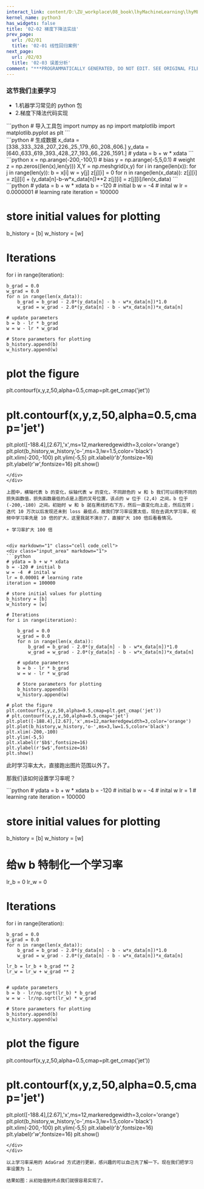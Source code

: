 ```yaml
---
interact_link: content/D:\ZU_workplace\08_book\lhyMachineLearning\lhyML\content\02/02.ipynb
kernel_name: python3
has_widgets: false
title: '02-02 梯度下降法实战'
prev_page:
  url: /02/01
  title: '02-01 线性回归案例'
next_page:
  url: /02/03
  title: '02-03 误差分析'
comment: "***PROGRAMMATICALLY GENERATED, DO NOT EDIT. SEE ORIGINAL FILES IN /content***"
---
```


### 这节我们主要学习


+ 1.机器学习常见的 python 包
+ 2.梯度下降法代码实现


<div markdown="1" class="cell code_cell">
<div class="input_area" markdown="1">
```python
# 导入工具包
import numpy as np
import matplotlib
import matplotlib.pyplot as plt
```
</div>

</div>

<div markdown="1" class="cell code_cell">
<div class="input_area" markdown="1">
```python
# 生成数据
x_data = [338.,333.,328.,207.,226.,25.,179.,60.,208.,606.]
y_data = [640.,633.,619.,393.,428.,27.,193.,66.,226.,1591.]
# ydata = b + w * xdata
```
</div>

</div>

<div markdown="1" class="cell code_cell">
<div class="input_area" markdown="1">
```python
x = np.arange(-200,-100,1) # bias
y = np.arange(-5,5,0.1) # weight
z = np.zeros((len(x),len(y)))
X,Y = np.meshgrid(x,y)
for i in range(len(x)):
    for j in range(len(y)):
        b = x[i]
        w = y[j]
        z[j][i] = 0
        for n in range(len(x_data)):
             z[j][i] = z[j][i] + (y_data[n]-b-w*x_data[n])**2
        z[j][i] = z[j][i]/len(x_data)
```
</div>

</div>

<div markdown="1" class="cell code_cell">
<div class="input_area" markdown="1">
```python
# ydata = b + w * xdata
b = -120 # initial b
w = -4  # inital w
lr = 0.0000001 # learning rate
iteration = 100000

# store initial values for plotting
b_history = [b]
w_history = [w]

# Iterations
for i in range(iteration):
    
    b_grad = 0.0
    w_grad = 0.0
    for n in range(len(x_data)):
        b_grad = b_grad - 2.0*(y_data[n] - b - w*x_data[n])*1.0
        w_grad = w_grad - 2.0*(y_data[n] - b - w*x_data[n])*x_data[n]
        
    # update parameters
    b = b - lr * b_grad
    w = w - lr * w_grad
    
    # Store parameters for plotting 
    b_history.append(b)
    w_history.append(w)
    
# plot the figure
plt.contourf(x,y,z,50,alpha=0.5,cmap=plt.get_cmap('jet'))
# plt.contourf(x,y,z,50,alpha=0.5,cmap='jet')
plt.plot([-188.4],[2.67],'x',ms=12,markeredgewidth=3,color='orange')
plt.plot(b_history,w_history,'o-',ms=3,lw=1.5,color='black')
plt.xlim(-200,-100)
plt.ylim(-5,5)
plt.xlabel(r'$b$',fontsize=16)
plt.ylabel(r'$w$',fontsize=16)
plt.show()   
```
</div>
</div>

上图中，横轴代表 b 的变化，纵轴代表 w 的变化，不同颜色的 w 和 b 我们可以得到不同的损失函数值，损失函数最低的点是上图的叉号位置，该点的 w 位于 (2,4) 之间，b 位于 (-200,-180) 之间。初始时 w 和 b 就在黑线的右下方，然后一直变化向上走，然后左转；迭代 10 万次以后发现还未到 loss 最低点，故我们学习率设置太低，现在去调大学习率，视频中学习率先是 10 倍的扩大，这里我就不演示了，直接扩大 100 倍后看看情况。

+ 学习率扩大 100 倍


<div markdown="1" class="cell code_cell">
<div class="input_area" markdown="1">
```python
# ydata = b + w * xdata
b = -120 # initial b
w = -4  # inital w
lr = 0.00001 # learning rate
iteration = 100000

# store initial values for plotting
b_history = [b]
w_history = [w]

# Iterations
for i in range(iteration):
    
    b_grad = 0.0
    w_grad = 0.0
    for n in range(len(x_data)):
        b_grad = b_grad - 2.0*(y_data[n] - b - w*x_data[n])*1.0
        w_grad = w_grad - 2.0*(y_data[n] - b - w*x_data[n])*x_data[n]
        
    # update parameters
    b = b - lr * b_grad
    w = w - lr * w_grad
    
    # Store parameters for plotting 
    b_history.append(b)
    w_history.append(w)
    
# plot the figure
plt.contourf(x,y,z,50,alpha=0.5,cmap=plt.get_cmap('jet'))
# plt.contourf(x,y,z,50,alpha=0.5,cmap='jet')
plt.plot([-188.4],[2.67],'x',ms=12,markeredgewidth=3,color='orange')
plt.plot(b_history,w_history,'o-',ms=3,lw=1.5,color='black')
plt.xlim(-200,-100)
plt.ylim(-5,5)
plt.xlabel(r'$b$',fontsize=16)
plt.ylabel(r'$w$',fontsize=16)
plt.show()
```
</div>
</div>

此时学习率太大，直接跑出图片范围以外了。

那我们该如何设置学习率呢？

<div markdown="1" class="cell code_cell">
<div class="input_area" markdown="1">
```python
# ydata = b + w * xdata
b = -120 # initial b
w = -4  # inital w
lr = 1 # learning rate
iteration = 100000

# store initial values for plotting
b_history = [b]
w_history = [w]

# 给w b 特制化一个学习率
lr_b = 0
lr_w = 0

# Iterations
for i in range(iteration):
    
    b_grad = 0.0
    w_grad = 0.0
    for n in range(len(x_data)):
        b_grad = b_grad - 2.0*(y_data[n] - b - w*x_data[n])*1.0
        w_grad = w_grad - 2.0*(y_data[n] - b - w*x_data[n])*x_data[n]
    
    lr_b = lr_b + b_grad ** 2
    lr_w = lr_w + w_grad ** 2
    
    
    # update parameters
    b = b - lr/np.sqrt(lr_b) * b_grad
    w = w - lr/np.sqrt(lr_w) * w_grad
    
    # Store parameters for plotting 
    b_history.append(b)
    w_history.append(w)
    
# plot the figure
plt.contourf(x,y,z,50,alpha=0.5,cmap=plt.get_cmap('jet'))
# plt.contourf(x,y,z,50,alpha=0.5,cmap='jet')
plt.plot([-188.4],[2.67],'x',ms=12,markeredgewidth=3,color='orange')
plt.plot(b_history,w_history,'o-',ms=3,lw=1.5,color='black')
plt.xlim(-200,-100)
plt.ylim(-5,5)
plt.xlabel(r'$b$',fontsize=16)
plt.ylabel(r'$w$',fontsize=16)
plt.show()
```
</div>
</div>

以上学习率采用的 AdaGrad 方式进行更新，感兴趣的可以自己先了解一下。现在我们把学习率设置为 1，

结果如图：从初始值到终点我们就很容易实现了。
